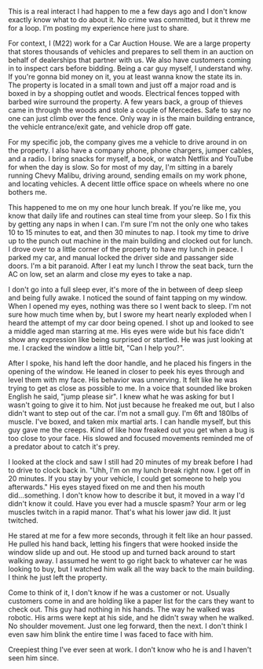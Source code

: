 This is a real interact I had happen to me a few days ago and I don't know exactly know what to do about it. No crime was committed, but it threw me for a loop. I'm posting my experience here just to share.

For context, I (M22) work for a Car Auction House. We are a large property that stores thousands of vehicles and prepares to sell them in an auction on behalf of dealerships that partner with us. We also have customers coming in to inspect cars before bidding. Being a car guy myself, I understand why. If you're gonna bid money on it, you at least wanna know the state its in. The property is located in a small town and just off a major road and is boxed in by a shopping outlet and woods. Electrical fences topped with barbed wire surround the property. A few years back, a group of thieves came in through the woods and stole a couple of Mercedes. Safe to say no one can just climb over the fence. Only way in is the main building entrance, the vehicle entrance/exit gate, and vehicle drop off gate. 

For my specific job, the company gives me a vehicle to drive around in on the property. I also have a company phone, phone chargers, jumper cables, and a radio. I bring snacks for myself, a book, or watch Netflix and YouTube for when the day is slow. So for most of my day, I'm sitting in a barely running Chevy Malibu, driving around, sending emails on my work phone, and locating vehicles. A decent little office space on wheels where no one bothers me.

This happened to me on my one hour lunch break. If you're like me, you know that daily life and routines can steal time from your sleep. So I fix this by getting any naps in when I can. I'm sure I'm not the only one who takes 10 to 15 minutes to eat, and then 30 minutes to nap. I took my time to drive up to the punch out machine in the main building and clocked out for lunch. I drove over to a little corner of the property to have my lunch in peace. I parked my car, and manual locked the driver side and passanger side doors. I'm a bit paranoid. After I eat my lunch I throw the seat back, turn the AC on low, set an alarm and close my eyes to take a nap.

I don't go into a full sleep ever, it's more of the in between of deep sleep and being fully awake. I noticed the sound of faint tapping on my window. When I opened my eyes, nothing was there so I went back to sleep. I'm not sure how much time when by, but I swore my heart nearly exploded when I heard the attempt of my car door being opened. I shot up and looked to see a middle aged man starring at me. His eyes were wide but his face didn't show any expression like being surprised or startled. He was just looking at me. I cracked the window a little bit, "Can I help you?". 

After I spoke, his hand left the door handle, and he placed his fingers in the opening of the window. He leaned in closer to peek his eyes through and level them with my face. His behavior was unnerving. It felt like he was trying to get as close as possible to me. In a voice that sounded like broken English he said, "jump please sir". I knew what he was asking for but I wasn't going to give it to him. Not just because he freaked me out, but I also didn't want to step out of the car. I'm not a small guy. I'm 6ft and 180lbs of muscle. I've boxed, and taken mix martial arts. I can handle myself, but this guy gave me the creeps. Kind of like how freaked out you get when a bug is too close to your face. His slowed and focused movements reminded me of a predator about to catch it's prey. 

I looked at the clock and saw I still had 20 minutes of my break before I had to drive to clock back in. "Uhh, I'm on my lunch break right now. I get off in 20 minutes. If you stay by your vehicle, I could get someone to help you afterwards." His eyes stayed fixed on me and then his mouth did...something. I don't know how to describe it but, it moved in a way I'd didn't know it could. Have you ever had a muscle spasm? Your arm or leg muscles twitch in a rapid manor. That's what his lower jaw did. It just twitched.

He stared at me for a few more seconds, through it felt like an hour passed. He pulled his hand back, letting his fingers that were hooked inside the window slide up and out. He stood up and turned back around to start walking away. I assumed he went to go right back to whatever car he was looking to buy, but I watched him walk all the way back to the main building. I think he just left the property. 

Come to think of it, I don't know if he was a customer or not. Usually customers come in and are holding like a paper list for the cars they want to check out. This guy had nothing in his hands. The way he walked was robotic. His arms were kept at his side, and he didn't sway when he walked. No shoulder movement. Just one leg forward, then the next. I don't think I even saw him blink the entire time I was faced to face with him.

Creepiest thing I've ever seen at work. I don't know who he is and I haven't seen him since.